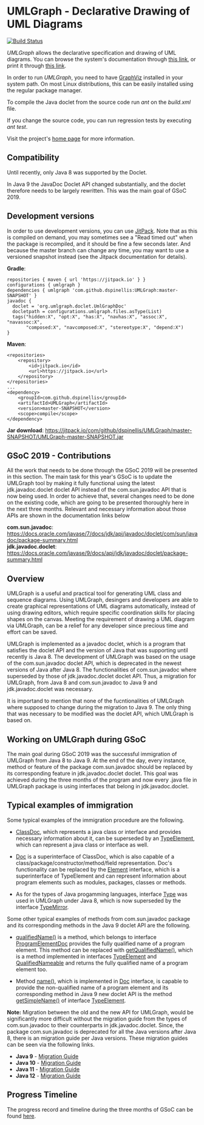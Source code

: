 # UMLGraph - Declarative Drawing of UML Diagrams

[![Build Status](https://travis-ci.org/dspinellis/UMLGraph.svg?branch=master)](https://travis-ci.org/dspinellis/UMLGraph)

*UMLGraph* allows the declarative specification and drawing of UML diagrams.
You can browse the system's documentation
through [this link](http://www.spinellis.gr/umlgraph/doc/index.html),
or print it through [this link](http://www.spinellis.gr/umlgraph/doc/indexw.html).

In order to run *UMLGraph*, you need to have [GraphViz](https://www.graphviz.org/)
installed in your system path. On most Linux distributions, this can be easily
installed using the regular package manager.

To compile the Java doclet from the source code run *ant* on the
*build.xml* file.

If you change the source code, you can run regression tests by
executing *ant test*.

Visit the project's [home page](http://www.spinellis.gr/umlgraph) for more information.

## Compatibility

Until recently, only Java 8 was supported by the Doclet.

In Java 9 the JavaDoc Doclet API changed substantially, and the doclet therefore
needs to be largely rewritten. This was the main goal of GSoC 2019.

## Development versions

In order to use development versions, you can use [JitPack](https://jitpack.io/#dspinellis/UMLGraph/master-SNAPSHOT).
Note that as this is compiled on demand, you may sometimes see a "Read timed out" when the package is recompiled,
and it should be fine a few seconds later. And because the master branch can change any time, you may want to use
a versioned snapshot instead (see the Jitpack documentation for details).

**Gradle**:
```
repositories { maven { url 'https://jitpack.io' } }
configurations { umlgraph }
dependencies { umlgraph 'com.github.dspinellis:UMLGraph:master-SNAPSHOT' }
javadoc {
  doclet = 'org.umlgraph.doclet.UmlGraphDoc'
  docletpath = configurations.umlgraph.files.asType(List)
  tags("hidden:X", "opt:X", "has:X", "navhas:X", "assoc:X", "navassoc:X",
       "composed:X", "navcomposed:X", "stereotype:X", "depend:X")
}
```

**Maven**:
```
<repositories>
    <repository>
        <id>jitpack.io</id>
        <url>https://jitpack.io</url>
    </repository>
</repositories>
...
<dependency>
    <groupId>com.github.dspinellis</groupId>
    <artifactId>UMLGraph</artifactId>
    <version>master-SNAPSHOT</version>
    <scope>compile</scope>
</dependency>
```

**Jar download**: <https://jitpack.io/com/github/dspinellis/UMLGraph/master-SNAPSHOT/UMLGraph-master-SNAPSHOT.jar>

## GSoC 2019 - Contributions

All the work that needs to be done through the GSoC 2019 will be presented in this section. The main task for this year's GSoC is to update the UMLGraph tool by making it fully functional using the latest jdk.javadoc.doclet doclet API instead of the com.sun.javadoc API that is now being used. In order to achieve that, several changes need to be done on the existing code, which are going to be presented thoroughly here in the next three months. Relevant and necessary information about those APIs are shown in the documentation links below

**com.sun.javadoc**: <https://docs.oracle.com/javase/7/docs/jdk/api/javadoc/doclet/com/sun/javadoc/package-summary.html>   
**jdk.javadoc.doclet**: <https://docs.oracle.com/javase/9/docs/api/jdk/javadoc/doclet/package-summary.html>

## Overview

UMLGraph is a useful and practical tool for generating UML class and sequence diagrams. Using UMLGraph, desingers and developers are able to create graphical representations of UML diagrams automatically, instead of using drawing editors, which require specific coordination skills for placing shapes on the canvas. Meeting the requirement of drawing a UML diagram via UMLGraph, can be a relief for any developer since precious time and effort can be saved.

UMLGraph is implemented as a javadoc doclet, which is a program that satisfies the doclet API and the version of Java that was supporting until recently is Java 8. The development of UMLGraph was based on the usage of the com.sun.javadoc doclet API, which is deprecated in the newest versions of Java after Java 8. The functionalities of com.sun.javadoc where superseded by those of jdk.javadoc.doclet doclet API. Thus, a migration for UMLGraph, from Java 8 and com.sun.javadoc to Java 9 and jdk.javadoc.doclet was necessary.

It is importand to mention that none of the fucntionalities of UMLGraph where supposed to change during the migration to Java 9. The only thing that was necessary to be modified was the doclet API, which UMLGraph is based on.

## Working on UMLGraph during GSoC

The main goal during GSoC 2019 was the successful immigration of UMLGraph from Java 8 to Java 9. At the end of the day, every instance, method or feature of the package com.sun.javadoc should be replaced by its corresponding feature in jdk.javadoc.doclet doclet. This goal was achieved during the three months of the program and now every .java file in UMLGraph package is using interfaces that belong in jdk.javadoc.doclet.

## Typical examples of immigration

Some typical examples of the immigration procedure are the following.

- [ClassDoc](https://docs.oracle.com/javase/7/docs/jdk/api/javadoc/doclet/com/sun/javadoc/ClassDoc.html), which represents a java class or interface and provides necessary information about it, can be superseded by an [TypeElement](https://docs.oracle.com/javase/9/docs/api/javax/lang/model/element/TypeElement.html), which can represent a java class or interface as well.

- [Doc](https://docs.oracle.com/javase/7/docs/jdk/api/javadoc/doclet/com/sun/javadoc/Doc.html) is a superinterface of ClassDoc, which is also capable of a class/package/constructor/method/field representation. Doc's functionality can be replaced by the [Element](https://docs.oracle.com/javase/9/docs/api/javax/lang/model/element/Element.html) interface, which is a superinterface of TypeElement and can represent information about program elements such as modules, packages, classes or methods.

- As for the types of Java progamming languages, interface [Type](https://docs.oracle.com/javase/7/docs/jdk/api/javadoc/doclet/com/sun/javadoc/Type.html) was used in UMLGraph under Java 8, which is now superseded by the interface [TypeMirror](https://docs.oracle.com/javase/9/docs/api/javax/lang/model/type/TypeMirror.html).

Some other typical examples of methods from com.sun.javadoc package and its corresponding methods in the Java 9 doclet API are the following.

- [qualifiedName()](https://docs.oracle.com/javase/7/docs/jdk/api/javadoc/doclet/com/sun/javadoc/ProgramElementDoc.html#qualifiedName()) is a method, which belongs to interface [ProgramElementDoc](https://docs.oracle.com/javase/7/docs/jdk/api/javadoc/doclet/com/sun/javadoc/ProgramElementDoc.html) provides the fully qualified name of a program element. This method can be replaced with [getQualifiedName()](https://docs.oracle.com/javase/9/docs/api/javax/lang/model/element/TypeElement.html#getQualifiedName--), which is a method implemented in interfaces [TypeElement](https://docs.oracle.com/javase/9/docs/api/javax/lang/model/element/TypeElement.html) and [QualifiedNameable](https://docs.oracle.com/javase/9/docs/api/javax/lang/model/element/QualifiedNameable.html) and returns the fully qualified name of a program element too.

- Method [name()](https://docs.oracle.com/javase/7/docs/jdk/api/javadoc/doclet/com/sun/javadoc/Doc.html#name()), which is implemented in [Doc](https://docs.oracle.com/javase/7/docs/jdk/api/javadoc/doclet/com/sun/javadoc/Doc.html) interface, is capable to provide the non-qualified name of a program element and its corresponding method in Java 9 new doclet API is the method [getSimpleName()](https://docs.oracle.com/javase/9/docs/api/javax/lang/model/element/TypeElement.html#getSimpleName--) of interface [TypeElement](https://docs.oracle.com/javase/9/docs/api/javax/lang/model/element/TypeElement.html).

**Note:** Migration between the old and the new API for UMLGraph, would be significantly more difficult without the migration guide from the types of com.sun.javadoc to their counterparts in jdk.javadoc.doclet. Since, the package com.sun.javadoc is deprecated for all the Java versions after Java 8, there is an migration guide per Java versions. These migration guides can be seen via the following links.

- **Java 9** - [Migration Guide](https://docs.oracle.com/javase/9/docs/api/jdk/javadoc/doclet/package-summary.html#migration)
- **Java 10** - [Migration Guide](https://docs.oracle.com/javase/10/docs/api/jdk/javadoc/doclet/package-summary.html#migration)
- **Java 11** - [Migration Guide](https://docs.oracle.com/en/java/javase/11/docs/api/jdk.javadoc/jdk/javadoc/doclet/package-summary.html#migration)
- **Java 12** - [Migration Guide](https://docs.oracle.com/en/java/javase/12/docs/api/jdk.javadoc/jdk/javadoc/doclet/package-summary.html#migration)

## Progress Timeline

The progress record and timeline during the three months of GSoC can be found [here](https://docs.google.com/document/d/1CSvxWNHiOf-SVkmU0ybrOdYjTuWQ2MmBiJ7_elA70zw/edit).
